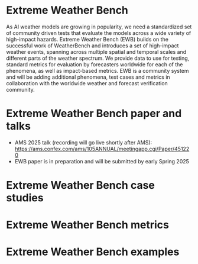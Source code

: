 # Extreme Weather Bench

As AI weather models are growing in popularity, we need a standardized set of community driven tests that evaluate the models across a wide variety of high-impact hazards. Extreme Weather Bench (EWB) builds on the successful work of WeatherBench and introduces a set of high-impact weather events, spanning across multiple spatial and temporal scales and different parts of the weather spectrum. We provide data to use for testing, standard metrics for evaluation by forecasters worldwide for each of the phenomena, as well as impact-based metrics. EWB is a community system and will be adding additional phenomena, test cases and metrics in collaboration with the worldwide weather and forecast verification community.

# Extreme Weather Bench paper and talks

* AMS 2025 talk (recording will go live shortly after AMS): https://ams.confex.com/ams/105ANNUAL/meetingapp.cgi/Paper/451220
* EWB paper is in preparation and will be submitted by early Spring 2025

# Extreme Weather Bench case studies

# Extreme Weather Bench metrics

# Extreme Weather Bench examples
